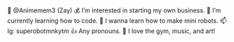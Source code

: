👋 @Animemem3 (Zay)
💰 I’m interested in starting my own business.
👾 I’m currently learning how to code.
🤖 I wanna learn how to make mini robots.
📫 Ig: superobotmnkytm
👍 Any pronouns.
💪 I love the gym, music, and art!
